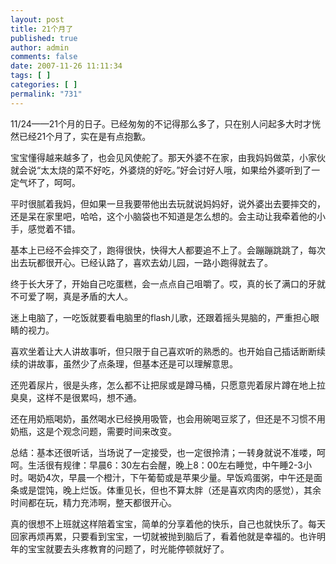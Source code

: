 ```yaml
---
layout: post
title: 21个月了
published: true
author: admin
comments: false
date: 2007-11-26 11:11:34
tags: [ ]
categories: [ ]
permalink: "731"
---
```

11/24——21个月的日子。已经匆匆的不记得那么多了，只在别人问起多大时才恍然已经21个月了，实在是有点抱歉。


  


宝宝懂得越来越多了，也会见风使舵了。那天外婆不在家，由我妈妈做菜，小家伙就会说“太太烧的菜不好吃，外婆烧的好吃。”好会讨好人哦，如果给外婆听到了一定气坏了，呵呵。


  


平时很腻着我妈，但如果一旦我要带他出去玩就说妈妈好，说外婆出去要摔交的，还是呆在家里吧，哈哈，这个小脑袋也不知道是怎么想的。会主动让我牵着他的小手，感觉着不错。


  


基本上已经不会摔交了，跑得很快，快得大人都要追不上了。会蹦蹦跳跳了，每次出去玩都很开心。已经认路了，喜欢去幼儿园，一路小跑得就去了。


  


终于长大牙了，开始自己吃蛋糕，会一点点自己咀嚼了。哎，真的长了满口的牙就不可爱了啊，真是矛盾的大人。


  


迷上电脑了，一吃饭就要看电脑里的flash儿歌，还跟着摇头晃脑的，严重担心眼睛的视力。


  


喜欢坐着让大人讲故事听，但只限于自己喜欢听的熟悉的。也开始自己插话断断续续的讲故事，虽然少了点条理，但基本还是可以理解意思。


  


还兜着尿片，很是头疼，怎么都不让把尿或是蹲马桶，只愿意兜着尿片蹲在地上拉臭臭，这样不是很累吗，想不通。


  


还在用奶瓶喝奶，虽然喝水已经换用吸管，也会用碗喝豆浆了，但还是不习惯不用奶瓶，这是个观念问题，需要时间来改变。


  


总结：基本还很听话，当场说了一定接受，也一定很拎清；一转身就说不准喽，呵呵。生活很有规律：早晨6：30左右会醒，晚上8：00左右睡觉，中午睡2-3小时。喝奶4次，早晨一个橙汁，下午葡萄或是苹果少量。早饭鸡蛋粥，中午还是面条或是馄饨，晚上烂饭。体重见长，但也不算太胖（还是喜欢肉肉的感觉），其余时间都在玩，精力充沛啊，整天都很开心。


  


真的很想不上班就这样陪着宝宝，简单的分享着他的快乐，自己也就快乐了。每天回家再烦再累，只要看到宝宝，一切就被抛到脑后了，看着他就是幸福的。也许明年的宝宝就要去头疼教育的问题了，时光能停顿就好了。


  


&nbsp;